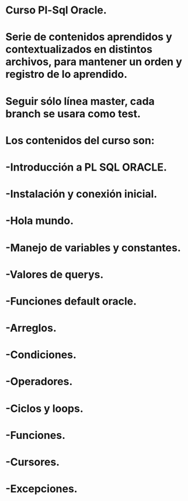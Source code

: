# Curso Pl-Sql Oracle.
# Serie de contenidos aprendidos y contextualizados en distintos archivos, para mantener un orden y registro de lo aprendido. 
# Seguir sólo línea master, cada branch se usara como test.

# Los contenidos del curso son:


# -Introducción a PL SQL ORACLE.
# -Instalación y conexión inicial.
# -Hola mundo.
# -Manejo de variables y constantes.
# -Valores de querys.
# -Funciones default oracle.
# -Arreglos.
# -Condiciones.
# -Operadores.
# -Ciclos y loops.
# -Funciones.
# -Cursores.
# -Excepciones.